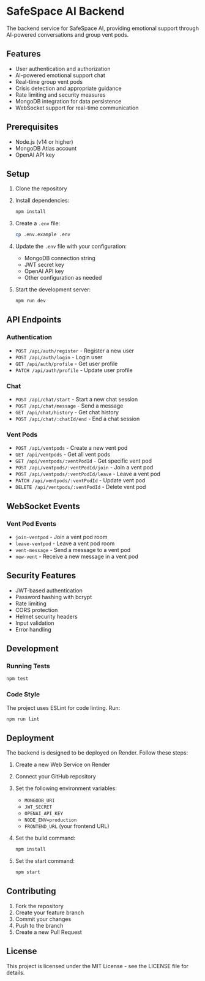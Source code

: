 # SafeSpace AI Backend

The backend service for SafeSpace AI, providing emotional support through AI-powered conversations and group vent pods.

## Features

- User authentication and authorization
- AI-powered emotional support chat
- Real-time group vent pods
- Crisis detection and appropriate guidance
- Rate limiting and security measures
- MongoDB integration for data persistence
- WebSocket support for real-time communication

## Prerequisites

- Node.js (v14 or higher)
- MongoDB Atlas account
- OpenAI API key

## Setup

1. Clone the repository
2. Install dependencies:
   ```bash
   npm install
   ```

3. Create a `.env` file:
   ```bash
   cp .env.example .env
   ```

4. Update the `.env` file with your configuration:
   - MongoDB connection string
   - JWT secret key
   - OpenAI API key
   - Other configuration as needed

5. Start the development server:
   ```bash
   npm run dev
   ```

## API Endpoints

### Authentication
- `POST /api/auth/register` - Register a new user
- `POST /api/auth/login` - Login user
- `GET /api/auth/profile` - Get user profile
- `PATCH /api/auth/profile` - Update user profile

### Chat
- `POST /api/chat/start` - Start a new chat session
- `POST /api/chat/message` - Send a message
- `GET /api/chat/history` - Get chat history
- `POST /api/chat/:chatId/end` - End a chat session

### Vent Pods
- `POST /api/ventpods` - Create a new vent pod
- `GET /api/ventpods` - Get all vent pods
- `GET /api/ventpods/:ventPodId` - Get specific vent pod
- `POST /api/ventpods/:ventPodId/join` - Join a vent pod
- `POST /api/ventpods/:ventPodId/leave` - Leave a vent pod
- `PATCH /api/ventpods/:ventPodId` - Update vent pod
- `DELETE /api/ventpods/:ventPodId` - Delete vent pod

## WebSocket Events

### Vent Pod Events
- `join-ventpod` - Join a vent pod room
- `leave-ventpod` - Leave a vent pod room
- `vent-message` - Send a message to a vent pod
- `new-vent` - Receive a new message in a vent pod

## Security Features

- JWT-based authentication
- Password hashing with bcrypt
- Rate limiting
- CORS protection
- Helmet security headers
- Input validation
- Error handling

## Development

### Running Tests
```bash
npm test
```

### Code Style
The project uses ESLint for code linting. Run:
```bash
npm run lint
```

## Deployment

The backend is designed to be deployed on Render. Follow these steps:

1. Create a new Web Service on Render
2. Connect your GitHub repository
3. Set the following environment variables:
   - `MONGODB_URI`
   - `JWT_SECRET`
   - `OPENAI_API_KEY`
   - `NODE_ENV=production`
   - `FRONTEND_URL` (your frontend URL)

4. Set the build command:
   ```bash
   npm install
   ```

5. Set the start command:
   ```bash
   npm start
   ```

## Contributing

1. Fork the repository
2. Create your feature branch
3. Commit your changes
4. Push to the branch
5. Create a new Pull Request

## License

This project is licensed under the MIT License - see the LICENSE file for details. 